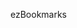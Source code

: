 <!--
 * @Author: NMTuan
 * @Email: NMTuan@qq.com
 * @Date: 2023-01-04 20:10:40
 * @LastEditTime: 2023-01-04 20:10:42
 * @LastEditors: NMTuan
 * @Description:
 * @FilePath: \muyi.dev\docs\sponsor\ezBookmarks.md
-->

ezBookmarks
